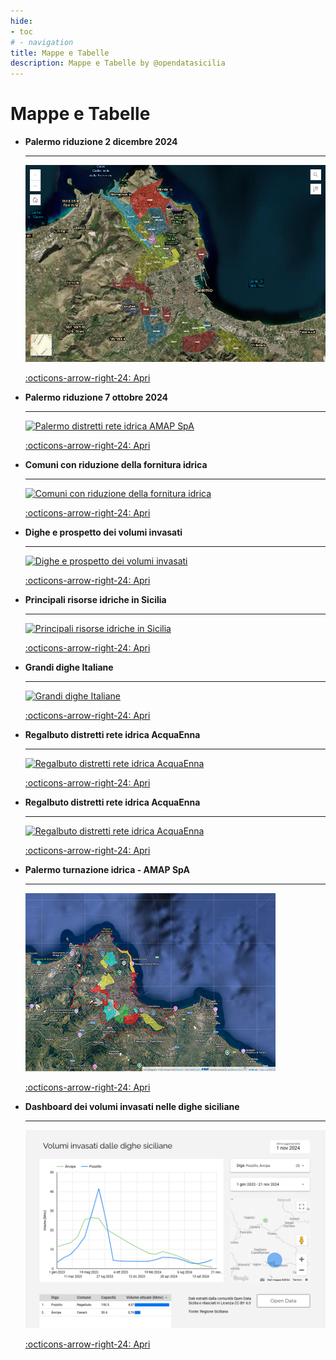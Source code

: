 ```yaml
---
hide:
- toc
# - navigation
title: Mappe e Tabelle
description: Mappe e Tabelle by @opendatasicilia
---
```


<style>
.md-typeset .grid {grid-gap: .4rem;   display: grid; grid-template-columns: repeat(auto-fit,minmax(min(100%,12rem),1fr));  margin: 1em 0;     font-size: .7rem;}
</style>

# Mappe e Tabelle

<div class="grid cards" markdown>

-   __Palermo riduzione 2 dicembre 2024__

    ---

	[![](../img/mappa-distretti-amap_2_dicembre.png "Palermo distretti rete idrica AMAP SpA")](distretti_pa_2_dicembre_2024/index.md)


    [:octicons-arrow-right-24: Apri](distretti_pa_2_dicembre_2024/index.md "Palermo riduzione 2 dicembre 2024")

-   __Palermo riduzione 7 ottobre 2024__

    ---

	[![](../img/mappa-distretti-amap.jpg "Palermo distretti rete idrica AMAP SpA")](distretti_pa/index.md)


    [:octicons-arrow-right-24: Apri](distretti_pa/index.md "Palermo riduzione 7 ottobre 2024")

-   __Comuni con riduzione della fornitura idrica__

    ---

    [![](../img/comuni.jpg "Comuni con riduzione della fornitura idrica")](riduzione/index.md)

    [:octicons-arrow-right-24: Apri](riduzione/index.md "Comuni con riduzione della fornitura idrica")


-   __Dighe e prospetto dei volumi invasati__

    ---

    [![](../img/invasi.jpg "Dighe e prospetto dei volumi invasati")](volumi/index.md)

    [:octicons-arrow-right-24: Apri](volumi/index.md "Dighe e prospetto dei volumi invasati")

-   __Principali risorse idriche in Sicilia__

    ---

    [![](../img/risorse.jpg "Principali risorse idriche in Sicilia")](risorse/index.md)

    [:octicons-arrow-right-24: Apri](risorse/index.md "Principali risorse idriche in Sicilia")

-   __Grandi dighe Italiane__

    ---

    [![](../img/dighe_ita.jpg "Grandi dighe Italiane")](grandi_dighe/index.md)

    [:octicons-arrow-right-24: Apri](grandi_dighe/index.md "Grandi dighe Italiane")

-   __Regalbuto distretti rete idrica AcquaEnna__

    ---

    [![](../img/tabella-regalbuto-distretti.png "Regalbuto distretti rete idrica AcquaEnna")](../tabelle/distretti_regalbuto.md)

    [:octicons-arrow-right-24: Apri](../tabelle/distretti_regalbuto.md "Regalbuto distretti rete idrica AcquaEnna")

-   __Regalbuto distretti rete idrica AcquaEnna__

    ---

    [![](../img/regalbuto_turnazione.jpg "Regalbuto distretti rete idrica AcquaEnna")](regalbuto/regalbuto_turnazione.md)

    [:octicons-arrow-right-24: Apri](regalbuto/regalbuto_turnazione.md "Regalbuto distretti rete idrica AcquaEnna")

-   __Palermo turnazione idrica - AMAP SpA__

    ---

    [![](../img/turnazione_pa.png "Palermo, dal giorno 7 ottobre scatta il piano di razionamento idrico: ecco la mappa dei distretti interessati")](distretti_pa_turnazione/index.md)

    [:octicons-arrow-right-24: Apri](distretti_pa_turnazione/index.md "Palermo, dal giorno 7 ottobre scatta il piano di razionamento idrico: ecco la mappa dei distretti interessati")

-   __Dashboard dei volumi invasati nelle dighe siciliane__

    ---

    [![](../img/dashboard_volumi.png "I volumi invasati dalle dighe siciliane")](https://lookerstudio.google.com/reporting/241228ac-70d4-4861-88c7-a9058ab28a11/page/gPgUE)

    [:octicons-arrow-right-24: Apri](https://lookerstudio.google.com/reporting/241228ac-70d4-4861-88c7-a9058ab28a11/page/gPgUE "I volumi invasati dalle dighe siciliane")
